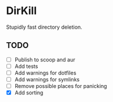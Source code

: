 # DirKill

Stupidly fast directory deletion.

## TODO

- [ ] Publish to scoop and aur
- [ ] Add tests
- [ ] Add warnings for dotfiles
- [ ] Add warnings for symlinks
- [ ] Remove possible places for panicking
- [x] Add sorting
